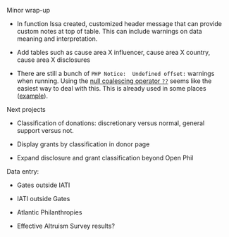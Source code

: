 Minor wrap-up

* In function Issa created, customized header message that can provide
  custom notes at top of table. This can include warnings on data
  meaning and interpretation.

* Add tables such as cause area X influencer, cause area X country, cause area X disclosures

* There are still a bunch of `PHP Notice:  Undefined offset:` warnings when
  running. Using the [null coalescing operator `??`](http://php.net/manual/en/migration70.new-features.php#migration70.new-features.null-coalesce-op)
  seems like the easiest way to deal with this. This is already used in some
  places ([example](https://github.com/vipulnaik/donations/blob/2b0490bb342613b4f1ca94e9925ca7d0d29f8480/access-portal/backend/yearlyGroupings.inc#L274)).

Next projects

* Classification of donations: discretionary versus normal, general support versus not.

* Display grants by classification in donor page

* Expand disclosure and grant classification beyond Open Phil

Data entry:

* Gates outside IATI

* IATI outside Gates

* Atlantic Philanthropies

* Effective Altruism Survey results?

